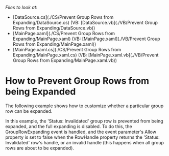 <!-- default file list -->
*Files to look at*:

* [DataSource.cs](./CS/Prevent Group Rows from Expanding/DataSource.cs) (VB: [DataSource.vb](./VB/Prevent Group Rows from Expanding/DataSource.vb))
* [MainPage.xaml](./CS/Prevent Group Rows from Expanding/MainPage.xaml) (VB: [MainPage.xaml](./VB/Prevent Group Rows from Expanding/MainPage.xaml))
* [MainPage.xaml.cs](./CS/Prevent Group Rows from Expanding/MainPage.xaml.cs) (VB: [MainPage.xaml.vb](./VB/Prevent Group Rows from Expanding/MainPage.xaml.vb))
<!-- default file list end -->
# How to Prevent Group Rows from being Expanded


<p>The following example shows how to customize whether a particular group row can be expanded.</p><p>In this example, the 'Status: Invalidated' group row is prevented from being expanded, and the full expanding is disabled. To do this, the GroupRowExpanding event is handled, and the event parameter's Allow property is set to false when the RowHandle property returns the 'Status: Invalidated' row's handle, or an invalid handle (this happens when all group rows are about to be expanded).</p>

<br/>


